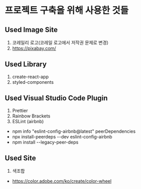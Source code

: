 # 프로젝트 구축을 위해 사용한 것들

## Used Image Site

1. 코레일리 로고(코레일 로고에서 저작권 문제로 변경)
2. https://pixabay.com/


## Used Library

1. create-react-app
2. styled-components


## Used Visual Studio Code Plugin

1. Prettier
2. Rainbow Brackets
3. ESLint (airbnb)
  * npm info "eslint-config-airbnb@latest" peerDependencies
  * npx install-peerdeps --dev eslint-config-airbnb
  * npm install --legacy-peer-deps


## Used Site

1. 색조합
  * https://color.adobe.com/ko/create/color-wheel